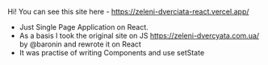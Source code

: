 Hi! You can see this site here - https://zeleni-dverciata-react.vercel.app/
- Just Single Page Application on React.
- As a basis I took the original site on JS https://zeleni-dvercyata.com.ua/ by @baronin and rewrote it on React 
- It was practise of writing Components and use setState 
